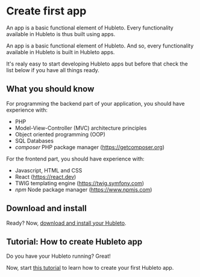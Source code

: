 # Create first app

An app is a basic functional element of Hubleto. Every functionality available in Hubleto is thus built using apps.

An app is a basic functional element of Hubleto. And so, every functionality available in Hubleto is built in Hubleto apps.

It's realy easy to start developing Hubleto apps but before that check the list below if you have all things ready.

## What you should know

For programming the backend part of your application, you should have experience with:

  * PHP
  * Model-View-Controller (MVC) architecture principles
  * Object oriented programming (OOP)
  * SQL Databases
  * *composer* PHP package manager (https://getcomposer.org)

For the frontend part, you should have experience with:
  * Javascript, HTML and CSS
  * React (https://react.dev)
  * TWIG templating engine (https://twig.symfony.com)
  * *npm* Node package manager (https://www.npmjs.com)

## Download and install

Ready? Now, [download and install your Hubleto](download-and-install).

## Tutorial: How to create Hubleto app

Do you have your Hubleto running? Great!

Now, start [this tutorial](tutorial/create-app-loader-and-manifest) to learn how to create your first Hubleto app.